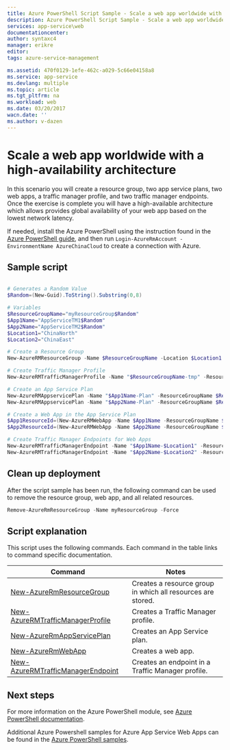 ```yaml
---
title: Azure PowerShell Script Sample - Scale a web app worldwide with a high-availability architecture | Azure
description: Azure PowerShell Script Sample - Scale a web app worldwide with a high-availability architecture
services: app-service\web
documentationcenter: 
author: syntaxc4
manager: erikre
editor: 
tags: azure-service-management

ms.assetid: 470f0129-1efe-462c-a029-5c66e04158a8
ms.service: app-service
ms.devlang: multiple
ms.topic: article
ms.tgt_pltfrm: na
ms.workload: web
ms.date: 03/20/2017
wacn.date: ''
ms.author: v-dazen
---
```


# Scale a web app worldwide with a high-availability architecture

In this scenario you will create a resource group, two app service plans, two web apps, a traffic manager profile, and two traffic manager endpoints. Once the exercise is complete you will have a high-available architecture which allows provides global availability of your web app based on the lowest network latency.

If needed, install the Azure PowerShell using the instruction found in the [Azure PowerShell guide](https://docs.microsoft.com/powershell/azure/overview), and then run `Login-AzureRmAccount -EnvironmentName AzureChinaCloud` to create a connection with Azure.

## Sample script

```powershell

# Generates a Random Value
$Random=(New-Guid).ToString().Substring(0,8)

# Variables
$ResourceGroupName="myResourceGroup$Random"
$App1Name="AppServiceTM1$Random"
$App2Name="AppServiceTM2$Random"
$Location1="ChinaNorth"
$Location2="ChinaEast"

# Create a Resource Group
New-AzureRMResourceGroup -Name $ResourceGroupName -Location $Location1

# Create Traffic Manager Profile
New-AzureRMTrafficManagerProfile -Name "$ResourceGroupName-tmp" -ResourceGroupName $ResourceGroupName -TrafficRoutingMethod Performance -MonitorPath '/' -MonitorProtocol "HTTP" -RelativeDnsName $ResourceGroupName -Ttl 30 -MonitorPort 80

# Create an App Service Plan
New-AzureRMAppservicePlan -Name "$App1Name-Plan" -ResourceGroupName $ResourceGroupName -Location $Location1 -Tier Standard
New-AzureRMAppservicePlan -Name "$App2Name-Plan" -ResourceGroupName $ResourceGroupName -Location $Location2 -Tier Standard

# Create a Web App in the App Service Plan
$App1ResourceId=(New-AzureRMWebApp -Name $App1Name -ResourceGroupName $ResourceGroupName -Location $Location1 -AppServicePlan "$App1Name-Plan").Id
$App2ResourceId=(New-AzureRMWebApp -Name $App2Name -ResourceGroupName $ResourceGroupName -Location $Location2 -AppServicePlan "$App2Name-Plan").Id

# Create Traffic Manager Endpoints for Web Apps
New-AzureRMTrafficManagerEndpoint -Name "$App1Name-$Location1" -ResourceGroupName $ResourceGroupName -ProfileName "$ResourceGroupName-tmp" -Type AzureEndpoints -TargetResourceId $App1ResourceId -EndpointStatus "Enabled"
New-AzureRMTrafficManagerEndpoint -Name "$App2Name-$Location2" -ResourceGroupName $ResourceGroupName -ProfileName "$ResourceGroupName-tmp" -Type AzureEndpoints -TargetResourceId $App2ResourceId -EndpointStatus "Enabled"
```

## Clean up deployment 

After the script sample has been run, the following command can be used to remove the resource group, web app, and all related resources.

```powershell
Remove-AzureRmResourceGroup -Name myResourceGroup -Force
```

## Script explanation

This script uses the following commands. Each command in the table links to command specific documentation.

| Command | Notes |
|---|---|
| [New-AzureRmResourceGroup](https://docs.microsoft.com/powershell/module/azurerm.resources/new-azurermresourcegroup) | Creates a resource group in which all resources are stored. |
| [New-AzureRMTrafficManagerProfile](https://docs.microsoft.com/powershell/module/azurerm.trafficmanager/new-azurermtrafficmanagerprofile) | Creates a Traffic Manager profile. |
| [New-AzureRmAppServicePlan](https://docs.microsoft.com/powershell/module/azurerm.websites/new-azurermappserviceplan) | Creates an App Service plan. |
| [New-AzureRmWebApp](https://docs.microsoft.com/powershell/module/azurerm.websites/new-azurermwebapp) | Creates a web app. |
| [New-AzureRMTrafficManagerEndpoint](https://docs.microsoft.com/powershell/module/azurerm.trafficmanager/new-azurermtrafficmanagerendpoint) | Creates an endpoint in a Traffic Manager profile. |

## Next steps

For more information on the Azure PowerShell module, see [Azure PowerShell documentation](https://docs.microsoft.com/powershell/azure/overview).

Additional Azure Powershell samples for Azure App Service Web Apps can be found in the [Azure PowerShell samples](../app-service-powershell-samples.md).

